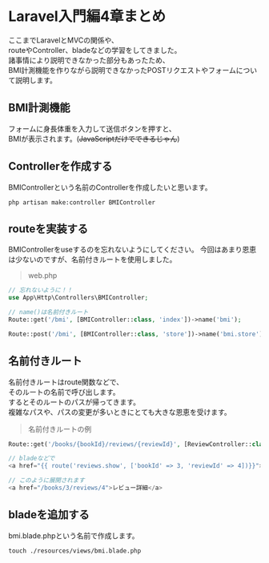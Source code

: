 # Laravel入門編4章まとめ
ここまでLaravelとMVCの関係や、  
routeやController、bladeなどの学習をしてきました。  
諸事情により説明できなかった部分もあったため、  
BMI計測機能を作りながら説明できなかったPOSTリクエストやフォームについて説明します。

## BMI計測機能
フォームに身長体重を入力して送信ボタンを押すと、  
BMIが表示されます。(~~JavaScriptだけでできるじゃん~~)

## Controllerを作成する
BMIControllerという名前のControllerを作成したいと思います。
```
php artisan make:controller BMIController
```


## routeを実装する
BMIControllerをuseするのを忘れないようにしてください。 
今回はあまり恩恵は少ないのですが、名前付きルートを使用しました。 
> web.php
```php
// 忘れないように！！
use App\Http\Controllers\BMIController;

// name()は名前付きルート
Route::get('/bmi', [BMIController::class, 'index'])->name('bmi');

Route::post('/bmi', [BMIController::class, 'store'])->name('bmi.store');
```


## 名前付きルート
名前付きルートはroute関数などで、  
そのルートの名前で呼び出します。  
するとそのルートのパスが帰ってきます。  
複雑なパスや、パスの変更が多いときにとても大きな恩恵を受けます。

> 名前付きルートの例
```php
Route::get('/books/{bookId}/reviews/{reviewId}', [ReviewController::class, 'show'])->name('reviews.show');

// bladeなどで
<a href="{{ route('reviews.show', ['bookId' => 3, 'reviewId' => 4])}}">レビュー詳細</a>

// このように展開されます
<a href="/books/3/reviews/4">レビュー詳細</a>
```


## bladeを追加する
bmi.blade.phpという名前で作成します。
```
touch ./resources/views/bmi.blade.php
```